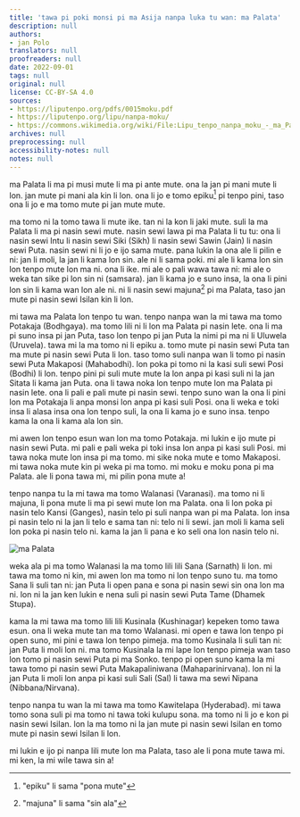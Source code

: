 ```yaml
---
title: 'tawa pi poki monsi pi ma Asija nanpa luka tu wan: ma Palata'
description: null
authors:
- jan Polo
translators: null
proofreaders: null
date: 2022-09-01
tags: null
original: null
license: CC-BY-SA 4.0
sources:
- https://liputenpo.org/pdfs/0015moku.pdf
- https://liputenpo.org/lipu/nanpa-moku/
- https://commons.wikimedia.org/wiki/File:Lipu_tenpo_nanpa_moku_-_ma_Palata.png
archives: null
preprocessing: null
accessibility-notes: null
notes: null
---
```


ma Palata li ma pi musi mute li ma pi ante mute. ona la jan pi mani mute li lon. jan mute pi mani ala kin li lon. ona li jo e tomo epiku[^1] pi tenpo pini, taso ona li jo e ma tomo mute pi jan mute mute.

[^1]: "epiku" li sama "pona mute"

ma tomo ni la tomo tawa li mute ike. tan ni la kon li jaki mute. suli la ma Palata li ma pi nasin sewi mute. nasin sewi lawa pi ma Palata li tu tu: ona li nasin sewi Intu li nasin sewi Siki (Sikh) li nasin sewi Sawin (Jain) li nasin sewi Puta. nasin sewi ni li jo e ijo sama mute. pana lukin la ona ale li pilin e ni: jan li moli, la jan li kama lon sin. ale ni li sama poki. mi ale li kama lon sin lon tenpo mute lon ma ni. ona li ike. mi ale o pali wawa tawa ni: mi ale o weka tan sike pi lon sin ni (samsara). jan li kama jo e suno insa, la ona li pini lon sin li kama wan lon ale ni. ni li nasin sewi majuna[^2] pi ma Palata, taso jan mute pi nasin sewi Isilan kin li lon.

mi tawa ma Palata lon tenpo tu wan. tenpo nanpa wan la mi tawa ma tomo Potakaja (Bodhgaya). ma tomo lili ni li lon ma Palata pi nasin lete. ona li ma pi suno insa pi jan Puta, taso lon tenpo pi jan Puta la nimi pi ma ni li Uluwela (Uruvela). tawa mi la ma tomo ni li epiku a. tomo mute pi nasin sewi Puta tan ma mute pi nasin sewi Puta li lon. taso tomo suli nanpa wan li tomo pi nasin sewi Puta Makaposi (Mahabodhi). lon poka pi tomo ni la kasi suli sewi Posi (Bodhi) li lon. tenpo pini pi suli mute mute la lon anpa pi kasi suli ni la jan Sitata li kama jan Puta. ona li tawa noka lon tenpo mute lon ma Palata pi nasin lete. ona li pali e pali mute pi nasin sewi. tenpo suno wan la ona li pini lon ma Potakaja li anpa monsi lon anpa pi kasi suli Posi. ona li weka e toki insa li alasa insa ona lon tenpo suli, la ona li kama jo e suno insa. tenpo kama la ona li kama ala lon sin.

mi awen lon tenpo esun wan lon ma tomo Potakaja. mi lukin e ijo mute pi nasin sewi Puta. mi pali e pali weka pi toki insa lon anpa pi kasi suli Posi. mi tawa noka mute lon insa pi ma tomo. mi sike noka mute e tomo Makaposi. mi tawa noka mute kin pi weka pi ma tomo. mi moku e moku pona pi ma Palata. ale li pona tawa mi, mi pilin pona mute a!

[^2]: "majuna" li sama "sin ala"

tenpo nanpa tu la mi tawa ma tomo Walanasi (Varanasi). ma tomo ni li majuna, li pona mute li ma pi sewi mute lon ma Palata. ona li lon poka pi nasin telo Kansi (Ganges), nasin telo pi suli nanpa wan pi ma Palata. lon insa pi nasin telo ni la jan li telo e sama tan ni: telo ni li sewi. jan moli li kama seli lon poka pi nasin telo ni. kama la jan li pana e ko seli ona lon nasin telo ni.

![ma Palata](https://upload.wikimedia.org/wikipedia/commons/5/5a/Lipu_tenpo_nanpa_moku_-_ma_Palata.png)

weka ala pi ma tomo Walanasi la ma tomo lili lili Sana (Sarnath) li lon. mi tawa ma tomo ni kin, mi awen lon ma tomo ni lon tenpo suno tu. ma tomo Sana li suli tan ni: jan Puta li open pana e sona pi nasin sewi sin ona lon ma ni. lon ni la jan ken lukin e nena suli pi nasin sewi Puta Tame (Dhamek Stupa).

kama la mi tawa ma tomo lili lili Kusinala (Kushinagar) kepeken tomo tawa esun. ona li weka mute tan ma tomo Walanasi. mi open e tawa lon tenpo pi open suno, mi pini e tawa lon tenpo pimeja. ma tomo Kusinala li suli tan ni: jan Puta li moli lon ni. ma tomo Kusinala la mi lape lon tenpo pimeja wan taso lon tomo pi nasin sewi Puta pi ma Sonko. tenpo pi open suno kama la mi tawa tomo pi nasin sewi Puta Makapaliniwana (Mahaparinirvana). lon ni la jan Puta li moli lon anpa pi kasi suli Sali (Sal) li tawa ma sewi Nipana (Nibbana/Nirvana).

tenpo nanpa tu wan la mi tawa ma tomo Kawitelapa (Hyderabad). mi tawa tomo sona suli pi ma tomo ni tawa toki kulupu sona. ma tomo ni li jo e kon pi nasin sewi Isilan. lon la ma tomo ni la jan mute pi nasin sewi Isilan en tomo mute pi nasin sewi Isilan li lon.

mi lukin e ijo pi nanpa lili mute lon ma Palata, taso ale li pona mute tawa mi. mi ken, la mi wile tawa sin a!